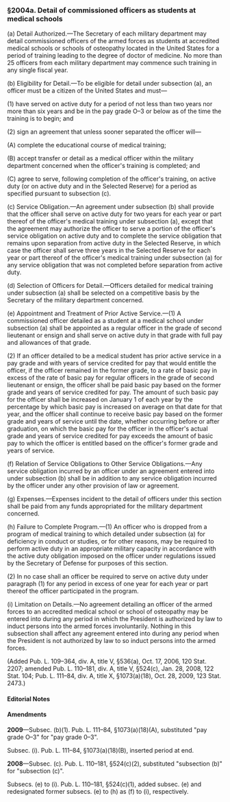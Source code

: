 ### §2004a. Detail of commissioned officers as students at medical schools ###

(a) Detail Authorized.—The Secretary of each military department may detail commissioned officers of the armed forces as students at accredited medical schools or schools of osteopathy located in the United States for a period of training leading to the degree of doctor of medicine. No more than 25 officers from each military department may commence such training in any single fiscal year.

(b) Eligibility for Detail.—To be eligible for detail under subsection (a), an officer must be a citizen of the United States and must—

(1) have served on active duty for a period of not less than two years nor more than six years and be in the pay grade O–3 or below as of the time the training is to begin; and

(2) sign an agreement that unless sooner separated the officer will—

(A) complete the educational course of medical training;

(B) accept transfer or detail as a medical officer within the military department concerned when the officer's training is completed; and

(C) agree to serve, following completion of the officer's training, on active duty (or on active duty and in the Selected Reserve) for a period as specified pursuant to subsection (c).

(c) Service Obligation.—An agreement under subsection (b) shall provide that the officer shall serve on active duty for two years for each year or part thereof of the officer's medical training under subsection (a), except that the agreement may authorize the officer to serve a portion of the officer's service obligation on active duty and to complete the service obligation that remains upon separation from active duty in the Selected Reserve, in which case the officer shall serve three years in the Selected Reserve for each year or part thereof of the officer's medical training under subsection (a) for any service obligation that was not completed before separation from active duty.

(d) Selection of Officers for Detail.—Officers detailed for medical training under subsection (a) shall be selected on a competitive basis by the Secretary of the military department concerned.

(e) Appointment and Treatment of Prior Active Service.—(1) A commissioned officer detailed as a student at a medical school under subsection (a) shall be appointed as a regular officer in the grade of second lieutenant or ensign and shall serve on active duty in that grade with full pay and allowances of that grade.

(2) If an officer detailed to be a medical student has prior active service in a pay grade and with years of service credited for pay that would entitle the officer, if the officer remained in the former grade, to a rate of basic pay in excess of the rate of basic pay for regular officers in the grade of second lieutenant or ensign, the officer shall be paid basic pay based on the former grade and years of service credited for pay. The amount of such basic pay for the officer shall be increased on January 1 of each year by the percentage by which basic pay is increased on average on that date for that year, and the officer shall continue to receive basic pay based on the former grade and years of service until the date, whether occurring before or after graduation, on which the basic pay for the officer in the officer's actual grade and years of service credited for pay exceeds the amount of basic pay to which the officer is entitled based on the officer's former grade and years of service.

(f) Relation of Service Obligations to Other Service Obligations.—Any service obligation incurred by an officer under an agreement entered into under subsection (b) shall be in addition to any service obligation incurred by the officer under any other provision of law or agreement.

(g) Expenses.—Expenses incident to the detail of officers under this section shall be paid from any funds appropriated for the military department concerned.

(h) Failure to Complete Program.—(1) An officer who is dropped from a program of medical training to which detailed under subsection (a) for deficiency in conduct or studies, or for other reasons, may be required to perform active duty in an appropriate military capacity in accordance with the active duty obligation imposed on the officer under regulations issued by the Secretary of Defense for purposes of this section.

(2) In no case shall an officer be required to serve on active duty under paragraph (1) for any period in excess of one year for each year or part thereof the officer participated in the program.

(i) Limitation on Details.—No agreement detailing an officer of the armed forces to an accredited medical school or school of osteopathy may be entered into during any period in which the President is authorized by law to induct persons into the armed forces involuntarily. Nothing in this subsection shall affect any agreement entered into during any period when the President is not authorized by law to so induct persons into the armed forces.

(Added Pub. L. 109–364, div. A, title V, §536(a), Oct. 17, 2006, 120 Stat. 2207; amended Pub. L. 110–181, div. A, title V, §524(c), Jan. 28, 2008, 122 Stat. 104; Pub. L. 111–84, div. A, title X, §1073(a)(18), Oct. 28, 2009, 123 Stat. 2473.)

#### **Editorial Notes** ####

#### Amendments ####

**2009**—Subsec. (b)(1). Pub. L. 111–84, §1073(a)(18)(A), substituted "pay grade O–3" for "pay grade 0–3".

Subsec. (i). Pub. L. 111–84, §1073(a)(18)(B), inserted period at end.

**2008**—Subsec. (c). Pub. L. 110–181, §524(c)(2), substituted "subsection (b)" for "subsection (c)".

Subsecs. (e) to (i). Pub. L. 110–181, §524(c)(1), added subsec. (e) and redesignated former subsecs. (e) to (h) as (f) to (i), respectively.